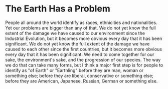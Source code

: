 # The Earth Has a Problem
People all around the world identify as races, ethnicities and nationalities. Yet our problems are bigger than any of that. We do not yet know the full extent of the damage we have caused to our environment since the Industrial Evolution, but it becomes more obvious every day that it has been significant. We do not yet know the full extent of the damage we have caused to each other since the first countries, but it becomes more obvious every day that it has been significant. We need to come together for our sake, the environment's sake, and the progression of our species. The way we do that can take many forms, but I think a major first step is for people to identify as "of Earth" or "Earthling" before they are man, woman or something else; before they are liberal, conservative or something else; before they are American, Japanese, Russian, German or something else.
